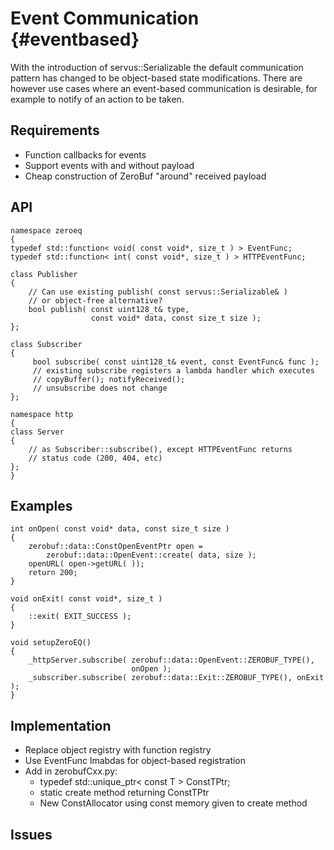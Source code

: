 Event Communication {#eventbased}
============

With the introduction of servus::Serializable the default communication
pattern has changed to be object-based state modifications. There are
however use cases where an event-based communication is desirable, for
example to notify of an action to be taken.

## Requirements

* Function callbacks for events
* Support events with and without payload
* Cheap construction of ZeroBuf "around" received payload

## API

    namespace zeroeq
    {
    typedef std::function< void( const void*, size_t ) > EventFunc;
    typedef std::function< int( const void*, size_t ) > HTTPEventFunc;

    class Publisher
    {
        // Can use existing publish( const servus::Serializable& )
        // or object-free alternative?
        bool publish( const uint128_t& type,
                      const void* data, const size_t size );
    };

    class Subscriber
    {
         bool subscribe( const uint128_t& event, const EventFunc& func );
         // existing subscribe registers a lambda handler which executes
         // copyBuffer(); notifyReceived();
         // unsubscribe does not change
    };

    namespace http
    {
    class Server
    {
        // as Subscriber::subscribe(), except HTTPEventFunc returns
        // status code (200, 404, etc)
    };
    }

## Examples

    int onOpen( const void* data, const size_t size )
    {
        zerobuf::data::ConstOpenEventPtr open =
            zerobuf::data::OpenEvent::create( data, size );
        openURL( open->getURL( ));
        return 200;
    }

    void onExit( const void*, size_t )
    {
        ::exit( EXIT_SUCCESS );
    }

    void setupZeroEQ()
    {
        _httpServer.subscribe( zerobuf::data::OpenEvent::ZEROBUF_TYPE(),
                               onOpen );
        _subscriber.subscribe( zerobuf::data::Exit::ZEROBUF_TYPE(), onExit );
    }

## Implementation

* Replace object registry with function registry
* Use EventFunc lmabdas for object-based registration
* Add in zerobufCxx.py:
  * typedef std::unique_ptr< const T > ConstTPtr;
  * static create method returning ConstTPtr
  * New ConstAllocator using const memory given to create method

## Issues
